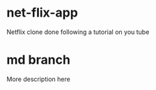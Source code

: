 # net-flix-app
Netflix clone done following a tutorial on you tube

# md branch
More description here
